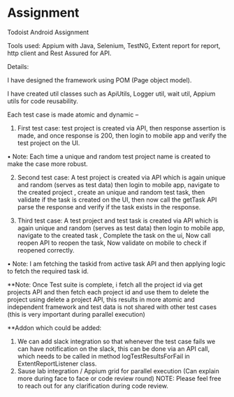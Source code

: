 # Assignment
Todoist Android Assignment

Tools used: Appium with Java, Selenium, TestNG, Extent report for report, http client and Rest Assured for API.

Details:

I have designed the framework using POM (Page object model).

I have created util classes such as ApiUtils, Logger util, wait util, Appium utils for code reusability.

Each test case is made atomic and dynamic –

1.	First test case: test project is created via API, then response assertion is made, and once response is 200, then login to mobile app and verify the test project on the UI.

•	Note: Each time a unique and random test project name is created to make the case more robust.

2.	Second test case: A test project is created via API which is again unique and random (serves as test data) then login to mobile app, navigate to the created project , create an unique and random test task, then validate if the task is created on the UI, then now call the getTask API parse the response and verify if the task exists in the response.

3.	Third test case: A test project and test task is created via API which is again unique and random (serves as test data) then login to mobile app, navigate to the created task , Complete the task on the ui, Now call reopen API to reopen the task, Now validate on mobile to check if reopened correctly.

•	Note: I am fetching the taskid from active task API and then applying logic to fetch the required task id.

**Note:	Once Test suite is complete, i fetch all the project id via get projects API and then fetch each project id and use them to delete the project using delete a project API, this results in more atomic and independent framework and test data is not shared with other test cases (this is very important during parallel execution) 

**Addon which could be added:

1. We can add slack integration so that whenever the test case fails we can have notification on the slack, this can be done    via an API call, which needs to be called in method logTestResultsForFail in ExtentReportListener class.
2. Sause lab integration / Appium grid for parallel execution (Can explain more during face to face or code review round)
NOTE: Please feel free to reach out for any clarification during code review.
